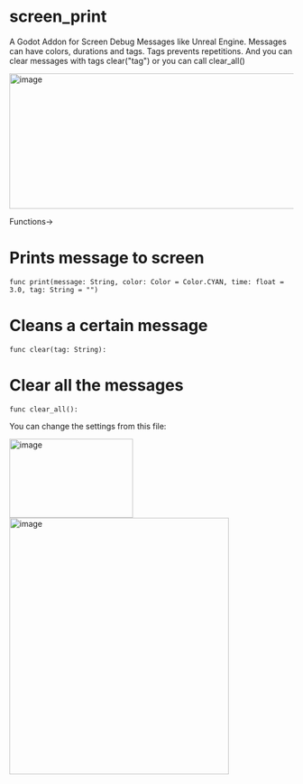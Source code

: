 # screen_print
A Godot Addon for Screen Debug Messages like Unreal Engine. Messages can have colors, durations and tags. Tags prevents repetitions. And you can clear messages with tags clear("tag") or you can call clear_all()

<img width="548" height="240" alt="image" src="https://github.com/user-attachments/assets/534fc9ef-654d-4563-bea8-62eda4e0edbf" />

Functions->
# Prints message to screen
`func print(message: String, color: Color = Color.CYAN, time: float = 3.0, tag: String = "")`

# Cleans a certain message
`func clear(tag: String):`

# Clear all the messages
`func clear_all():`

You can change the settings from this file:

<img width="219" height="140" alt="image" src="https://github.com/user-attachments/assets/cbbf2226-d63c-4c44-a330-8e87aba3a678" />

<img width="389" height="455" alt="image" src="https://github.com/user-attachments/assets/e10803f9-3379-4deb-9b3f-15fde17f646f" />
